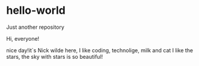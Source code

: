 # hello-world
Just another repository

Hi, everyone!

nice day!it`s Nick wilde here, I like coding, technolige, milk and cat
I like the stars, the sky with stars is so beautiful!
